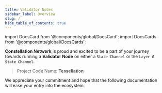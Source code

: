 ```yaml
---
title: Validator Nodes
sidebar_label: Overview
slug: /
hide_table_of_contents: true
---
```


import DocsCard from '@components/global/DocsCard';
import DocsCards from '@components/global/DocsCards';

<head>
  <title>Run a Validator Node</title>
  <meta
    name="description"
    content="Welcome to Constellation Network Validator Node Documentation Site."
  />
</head>

**Constellation Network** is proud and excited to be a part of your journey towards running
a **Validator Node** on either a `State Channel` or the `Layer 0 State Channel`.

> Project Code Name: **Tessellation**

We appreciate your commitment and hope that the following documentation will ease your entry into the ecosystem. 

